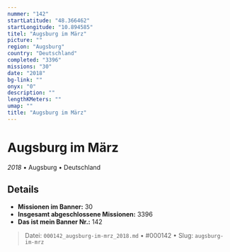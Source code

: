 ```yaml
---
nummer: "142"
startLatitude: "48.366462"
startLongitude: "10.894585"
titel: "Augsburg im März"
picture: ""
region: "Augsburg"
country: "Deutschland"
completed: "3396"
missions: "30"
date: "2018"
bg-link: ""
onyx: "0"
description: ""
lengthKMeters: ""
umap: ""
title: "Augsburg im März"
---
```

# Augsburg im März

*2018* • Augsburg • Deutschland



## Details

- **Missionen im Banner:** 30
- **Insgesamt abgeschlossene Missionen:** 3396
- **Das ist mein Banner Nr.:** 142




> Datei: `000142_augsburg-im-mrz_2018.md` • #000142 • Slug: `augsburg-im-mrz`
